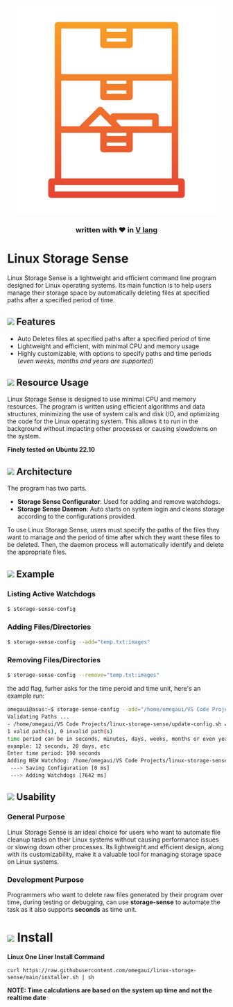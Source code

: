 
<div align="center">
    <img src="images/icon.png"/>
    <h3>written with ♥️ in <a href="https://vlang.io" target="_blank">V lang</a></h3>
</div>

# Linux Storage Sense

Linux Storage Sense is a lightweight and efficient command line program designed for Linux operating systems.
Its main function is to help users manage their storage space by automatically deleting files at specified paths
after a specified period of time.

## ![](https://img.icons8.com/external-basicons-color-danil-polshin/50/null/external-space-space-basicons-color-danil-polshin-16.png) Features

- Auto Deletes files at specified paths after a specified period of time
- Lightweight and efficient, with minimal CPU and memory usage
- Highly customizable, with options to specify paths and time periods (_even weeks, months and years are supported_)

## ![](https://img.icons8.com/external-flat-icons-pause-08/50/null/external-fuel-car-repair-flat-icons-pause-08-2.png) Resource Usage

Linux Storage Sense is designed to use minimal CPU and memory resources. 
The program is written using efficient algorithms and data structures,
minimizing the use of system calls and disk I/O, and optimizing the code for the Linux operating system. 
This allows it to run in the background without impacting other processes or causing slowdowns on the system.

**Finely tested on Ubuntu 22.10**

## ![](https://img.icons8.com/external-flatart-icons-flat-flatarticons/50/null/external-design-design-thinking-flatart-icons-flat-flatarticons.png) Architecture

The program has two parts.
- **Storage Sense Configurator**: Used for adding and remove watchdogs.
- **Storage Sense Daemon**: Auto starts on system login and cleans storage according to the configurations provided.


To use Linux Storage Sense, users must specify the paths of the files they want to manage and the period of time after which they want these files to be deleted. 
Then, the daemon process will automatically identify and delete the appropriate files.

## ![](https://img.icons8.com/external-flaticons-flat-flat-icons/50/null/external-manual-design-flaticons-flat-flat-icons.png) Example

### Listing Active Watchdogs

```sh
$ storage-sense-config
```

### Adding Files/Directories

```sh
$ storage-sense-config --add="temp.txt:images"
```

### Removing Files/Directories

```sh
$ storage-sense-config --remove="temp.txt:images"
```

the add flag, furher asks for the time peroid and time unit,
here's an example run:
```sh
omegaui@asus:~$ storage-sense-config --add="/home/omegaui/VS Code Projects/linux-storage-sense/update-config.sh"
Validating Paths ...
- /home/omegaui/VS Code Projects/linux-storage-sense/update-config.sh ✔️
1 valid path(s), 0 invalid path(s)
time period can be in seconds, minutes, days, weeks, months or even years
example: 12 seconds, 20 days, etc
Enter time period: 190 seconds
Adding NEW Watchdog: /home/omegaui/VS Code Projects/linux-storage-sense/update-config.sh
 ---> Saving Configuration [0 ms]
 ---> Adding Watchdogs [7642 ms]
```

## ![](https://img.icons8.com/fluency/48/null/goal.png) Usability 

### General Purpose

Linux Storage Sense is an ideal choice for users who want to automate file cleanup tasks on their Linux systems without causing performance issues or slowing down other processes.
Its lightweight and efficient design, along with its customizability, make it a valuable tool for managing storage space on Linux systems.

### Development Purpose

Programmers who want to delete raw files generated by their program over time, during testing or debugging,
can use **storage-sense** to automate the task as it also supports **seconds** as time unit.

# ![](https://img.icons8.com/dusk/50/null/linux.png) Install

**Linux One Liner Install Command**

```shell
curl https://raw.githubusercontent.com/omegaui/linux-storage-sense/main/installer.sh | sh
```

**NOTE: Time calculations are based on the system up time and not the realtime date**
